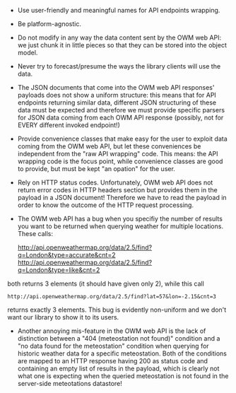 + Use user-friendly and meaningful names for API endpoints wrapping.

+ Be platform-agnostic.

+ Do not modify in any way the data content sent by the OWM web API: we just 
chunk it in little pieces so that they can be stored into the object model.

+ Never try to forecast/presume the ways the library clients will use the data.

+ The JSON documents that come into the OWM web API responses' payloads does not
show a uniform structure: this means that for API endpoints returning similar
data, different JSON structuring of these data must be expected and therefore
we must provide specific parsers for JSON data coming from each OWM API response
(possibly, not for EVERY different invoked endpoint!)

+ Provide convenience classes that make easy for the user to exploit data coming
from the OWM web API, but let these conveniences be independent from the "raw
API wrapping" code. This means: the API wrapping code is the focus point, while
convenience classes are good to provide, but must be kept "an opation" for the
user.

+ Rely on HTTP status codes. Unfortunately, OWM web API does not return error 
codes in HTTP headers section but provides them in the payload in a JSON document!
Therefore we have to read the payload in order to know the outcome of the HTTP
request processing.

+ The OWM web API has a bug when you specifiy the number of results you want to
be returned when querying weather for multiple locations.
These calls:

    http://api.openweathermap.org/data/2.5/find?q=London&type=accurate&cnt=2
    http://api.openweathermap.org/data/2.5/find?q=London&type=like&cnt=2

both returns 3 elements (it should have given only 2), while this call

    http://api.openweathermap.org/data/2.5/find?lat=57&lon=-2.15&cnt=3

returns exactly 3 elements.
This bug is evidently non-uniform and we don't want our library to show it 
to its users.

+ Another annoying mis-feature in the OWM web API is the lack of distinction
between a "404 (meteostation not found)" condition and a "no data found for the
meteostation" condition when querying for historic weather data for a specific
meteostation. Both of the conditions are mapped to an HTTP response having 200 
as status code and containing an empty list of results in the payload, which
is clearly not what one is expecting when the queried meteostation is not found
in the server-side meteotations datastore!





